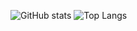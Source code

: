 ![GitHub stats](https://github-readme-stats.vercel.app/api?username=sunoogy99&count_private=true&show_icons=true&theme=radical)
![Top Langs](https://github-readme-stats.vercel.app/api/top-langs/?username=sunoogy99)
<!--
**sunoogy99/sunoogy99** is a ✨ _special_ ✨ repository because its `README.md` (this file) appears on your GitHub profile.

Here are some ideas to get you started:

- 🔭 I’m currently working on ...
- 🌱 I’m currently learning ...
- 👯 I’m looking to collaborate on ...
- 🤔 I’m looking for help with ...
- 💬 Ask me about ...
- 📫 How to reach me: ...
- 😄 Pronouns: ...
- ⚡ Fun fact: ...
-->

